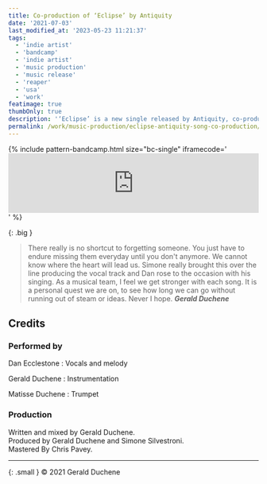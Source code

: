 ```yaml
---
title: Co-production of ‘Eclipse’ by Antiquity
date: '2021-07-03'
last_modified_at: '2023-05-23 11:21:37'
tags:
  - 'indie artist'
  - 'bandcamp'
  - 'indie artist'
  - 'music production'
  - 'music release'
  - 'reaper'
  - 'usa'
  - 'work'
featimage: true
thumbOnly: true
description: '‘Eclipse’ is a new single released by Antiquity, co-produced by Minutes to Midnight.'
permalink: /work/music-production/eclipse-antiquity-song-co-production/
---
```

{% include pattern-bandcamp.html size="bc-single" iframecode='<iframe style="border: 0; width: 100%; height: 120px;" src="https://bandcamp.com/EmbeddedPlayer/track=2746368137/size=large/bgcol=ffffff/linkcol=333333/tracklist=false/artwork=small/transparent=true/"><a href="https://sessions.antiquity-music.com/track/the-eclipse">The Eclipse by Antiquity</a></iframe>' %}

{: .big }
> There really is no shortcut to forgetting someone. You just have to endure missing them everyday until you don't anymore. We cannot know where the heart will lead us. Simone really brought this over the line producing the vocal track and Dan rose to the occasion with his singing. As a musical team, I feel we get stronger with each song. It is a personal quest we are on, to see how long we can go without running out of steam or ideas. Never I hope.
> <cite>**Gerald Duchene**</cite>

## Credits

### Performed by

Dan Ecclestone
: Vocals and melody

Gerald Duchene
: Instrumentation

Matisse Duchene
: Trumpet

### Production

Written and mixed by Gerald Duchene.  
Produced by Gerald Duchene and Simone Silvestroni.  
Mastered By Chris Pavey.

---

{: .small }
&copy; 2021 Gerald Duchene